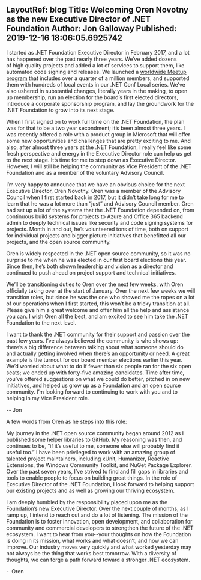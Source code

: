 LayoutRef: blog
Title: Welcoming Oren Novotny as the new Executive Director of .NET Foundation 
Author: Jon Galloway
Published: 2019-12-16 18:06:05.6925742
---
<p>I started as .NET Foundation Executive Director in February 2017, and a lot has happened over the past nearly three years. We’ve added dozens of&nbsp;high quality&nbsp;projects and added a lot of services to support them, like automated code signing and releases. We launched a&nbsp;<a href="https://www.meetup.com/pro/dotnet">worldwide Meetup program</a>&nbsp;that includes over a quarter of a million&nbsp;members, and&nbsp;supported them with hundreds of local events in our .NET Conf Local series. We’ve also ushered in substantial changes, literally years in the making, to&nbsp;open up&nbsp;membership, run an election for the board’s first elected directors, introduce a corporate sponsorship program, and lay the groundwork for the .NET Foundation to grow into its next stage.&nbsp;</p>

<p>When I first signed on to work full time on the .NET Foundation, the plan was for that to be a&nbsp;two year&nbsp;secondment; it’s been almost three years. I was recently offered a role with a product group in Microsoft that will offer some new opportunities and challenges that are&nbsp;pretty exciting&nbsp;to me.&nbsp;And also, after almost three years at the .NET Foundation, I really feel like some fresh perspective and energy in the Executive Director role can help us get to the next stage. It’s time for me to step down as Executive Director. However, I will still be helping the community as Vice President of the .NET Foundation and as a member of the voluntary Advisory Council.&nbsp;</p>

<p>I’m very happy to announce that we have an obvious choice for the next Executive Director, Oren Novotny. Oren was a member of the Advisory Council when I first started back in 2017, but it didn’t take long for me to learn that he was a lot more than “just” and Advisory Council member. Oren had set up a lot of the systems that the .NET Foundation depended on, from continuous build systems for projects to Azure and Office 365 backend admin to deeply technical issues like security and code signing systems for projects. Month in and out, he’s volunteered tons of time, both on support for individual projects and bigger picture initiatives that benefitted all our projects, and the open source community.&nbsp;</p>

<p>Oren is widely respected in the .NET open source community, so it was no surprise to me when he was elected in our first board elections this year. Since then, he’s both shown leadership and vision as a director and continued to push ahead on project support and technical initiatives.&nbsp;&nbsp;</p>

<p>We’ll be transitioning duties to Oren over the next few weeks, with Oren officially taking over at the start of January. Over the next few weeks we will transition roles, but since he was the one who showed me the ropes on a lot of our operations when I first started, this won’t be a tricky transition at all. Please give him a great welcome and offer him all the help and assistance you can. I wish Oren all the&nbsp;best, and&nbsp;am excited to see him take the .NET Foundation to the next level.&nbsp;</p>

<p>I want to thank the .NET community for their support and passion over the past few years. I’ve always believed the community is who shows up: there’s a big difference between talking about what someone should do and&nbsp;actually getting&nbsp;involved when there’s an opportunity or need. A great example is the turnout for our board member elections earlier this year. We’d worried about what to do if fewer than six people ran for the six open seats; we ended up with forty-five amazing candidates. Time after time, you’ve offered suggestions on what we could do better, pitched in on new initiatives, and helped us grow up as a Foundation and an open source community. I’m looking forward to continuing to work with you and to helping in my Vice President role. &nbsp;&nbsp;</p>

<p>--&nbsp;Jon&nbsp;</p>

<p>A few words from Oren as he steps into this role:&nbsp;</p>

<p>My journey in the .NET open source community began around 2012 as I published some helper libraries to GitHub. My reasoning was then, and continues to be, “if it’s useful to me, someone else will probably find it useful too.” I have been privileged to work with an amazing group of talented project maintainers, including&nbsp;xUnit, Humanizer, Reactive Extensions, the Windows Community Toolkit, and NuGet Package Explorer. Over the past seven years, I’ve strived to find and fill gaps in libraries and tools to enable people to focus on building great things. In the role of Executive Director of the .NET Foundation, I look forward to helping support our existing projects and as well as growing our thriving ecosystem.&nbsp;</p>

<p>I am deeply humbled by the responsibility placed upon me as the Foundation’s new Executive Director. Over the next couple of months, as I ramp up, I intend to reach out and do a lot of listening. The mission of the Foundation is to foster innovation, open development, and collaboration for community and commercial developers to strengthen the future of the .NET ecosystem. I want to hear from you--your thoughts on how the Foundation is doing in its mission, what works and what doesn’t, and how we can improve. Our industry moves very quickly and what worked yesterday may not always be the thing that works best tomorrow. With a diversity of thoughts, we can forge a path forward toward a stronger .NET ecosystem.&nbsp;</p>

<p>-&nbsp;&nbsp;Oren&nbsp;</p>

